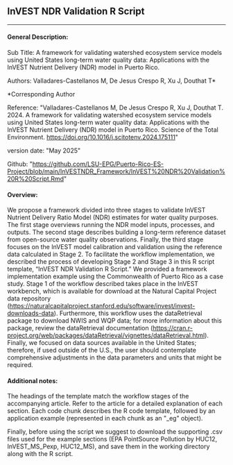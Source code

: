 ## InVEST NDR Validation R Script

---

#### General Description:
Sub Title: A framework for validating watershed ecosystem service models 
using United States long-term water quality data: Applications with the InVEST Nutrient Delivery (NDR) model in Puerto Rico.

Authors: Valladares-Castellanos M, De Jesus Crespo R,  Xu J, Douthat T*

*Corresponding Author
  
Reference: "Valladares-Castellanos M, De Jesus Crespo R,  Xu J, Douthat T. 2024. A framework for validating watershed ecosystem service models 
using United States long-term water quality data: Applications with the InVEST Nutrient Delivery (NDR) model in Puerto Rico. Science of the Total Environment. https://doi.org/10.1016/j.scitotenv.2024.175111"

version date: "May 2025"

Github: "https://github.com/LSU-EPG/Puerto-Rico-ES-Project/blob/main/InVESTNDR_Framework/InVEST%20NDR%20Validation%20R%20Script.Rmd"

#### Overview:
We propose a framework divided into three stages to validate InVEST Nutrient 
Delivery Ratio Model (NDR) estimates for water quality purposes. The first stage 
overviews running the NDR model inputs, processes, and outputs. The second stage
describes building a long-term reference dataset from open-source water quality 
observations. Finally, the third stage focuses on the InVEST model calibration 
and validation using the reference data calculated in Stage 2. To facilitate the 
workflow implementation, we described the process of developing Stage 2 and 
Stage 3 in this R script template, “InVEST NDR Validation R Script.” We provided 
a framework implementation example using the Commonwealth of Puerto Rico as a 
case study. Stage 1 of the workflow described takes place in the InVEST workbench, 
which is available for download at the Natural Capital Project data repository (https://naturalcapitalproject.stanford.edu/software/invest/invest-downloads-data). 
Furthermore, this workflow uses the dataRetrieval package to download NWIS and 
WQP data; for more information about this package, review the dataRetrieval 
documentation (https://cran.r-project.org/web/packages/dataRetrieval/vignettes/dataRetrieval.html).
Finally, we focused on data sources available in the United States; therefore, 
if used outside of the U.S., the user should contemplate comprehensive adjustments 
in the data parameters and units that might be required. 

#### Additional notes:
The headings of the template match the workflow stages of the accompanying article.
Refer to the article for a detailed explanation of each section. Each code chunk 
describes the R code template, followed by an application example (represented in 
each chunk as an "_eg" object).

Finally, before using the script we suggest to download the supporting .csv files
used for the example sections (EPA PointSource Pollution by HUC12, InVEST_MS_Pexp, HUC12_MS),
and save them in the working directory along with the R script.
